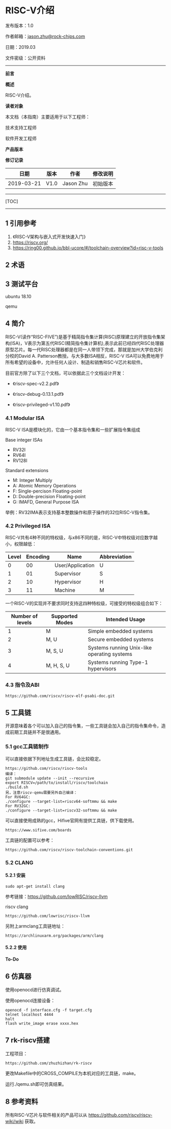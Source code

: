 # RISC-V介绍

发布版本：1.0

作者邮箱：jason.zhu@rock-chips.com

日期：2019.03

文件密级：公开资料

------

**前言**

**概述**

RISC-V介绍。

**读者对象**

本文档（本指南）主要适用于以下工程师：

技术支持工程师

软件开发工程师

**产品版本**

**修订记录**

| **日期**   | **版本** | **作者**  | **修改说明** |
| ---------- | -------- | --------- | ------------ |
| 2019-03-21 | V1.0     | Jason Zhu | 初始版本     |

------

[TOC]

------

## 1 引用参考

1. 《RISC-V架构与嵌入式开发快速入门》
2. <https://riscv.org/>
3. <https://ring00.github.io/bbl-ucore/#/toolchain-overview?id=risc-v-tools>

## 2 术语

## 3 测试平台

ubuntu 18.10

qemu

## 4 简介

RISC-V(读作“RISC-FIVE”)是基于精简指令集计算(RISC)原理建立的开放指令集架构(ISA)，V表示为第五代RISC(精简指令集计算机),表示此前已经四代RISC处理器原型芯片。每一代RISC处理器都是在同一人带领下完成，那就是加州大学伯克利分校的David A. Patterson教授。与大多数ISA相反，RISC-V ISA可以免费地用于所有希望的设备中，允许任何人设计、制造和销售RISC-V芯片和软件。

目前官方除了以下三个文档，可以依据此三个文档设计开发：

- 《riscv-spec-v2.2.pdf》

- 《riscv-debug-0.13.1.pdf》

- 《riscv-privileged-v1.10.pdf》

### 4.1 Modular ISA

RISC-V ISA是模块化的，它由一个基本指令集和一些扩展指令集组成

Base integer ISAs

- RV32I
- RV64I
- RV128I

Standard extensions

- M: Integer Multiply
- A: Atomic Memory Operations
- F: Single-percison Floating-point
- D: Double-precision Floating-point
- G: IMAFD, General Purpose ISA

举例：RV32IMA表示支持基本整数操作和原子操作的32位RISC-V指令集。

### 4.2 Privileged ISA

RISC-V共有4种不同的特权级，与x86不同的是，RISC-V中特权级对应数字越小，权限越低：

| Level | Encoding | Name             | Abbreviation |
| ----- | -------- | ---------------- | ------------ |
| 0     | 00       | User/Application | U            |
| 1     | 01       | Supervisor       | S            |
| 2     | 10       | Hypervisor       | H            |
| 3     | 11       | Machine          | M            |

一个RISC-V的实现并不要求同时支持这四种特权级，可接受的特权级组合如下：

| Number of levels | Supported Modes | Intended Usage                              |
| ---------------- | --------------- | ------------------------------------------- |
| 1                | M               | Simple embedded systems                     |
| 2                | M, U            | Secure embedded systems                     |
| 3                | M, S, U         | Systems running Unix-like operating systems |
| 4                | M, H, S, U      | Systems running Type-1 hypervisors          |

### 4.3 指令及ABI

```
https://github.com/riscv/riscv-elf-psabi-doc.git
```

## 5 工具链

开源意味着各个可以加入自己的指令集，一些工具链会加入自己的指令集命令，造成前期工具链并不是很通用。

### 5.1  gcc工具链制作

可以直接依据下列地址生成工具链，会比较稳定。

```
https://github.com/riscv/riscv-tools
编译：
git submodule update --init --recursive
export RISCV=/path/to/install/riscv/toolchain
./build.sh
另，注意riscv-qemu需要另外自己编译：
For RV64GC:
./configure --target-list=riscv64-softmmu && make
For RV32GC:
./configure --target-list=riscv32-softmmu && make
```

可以直接使用成熟的gcc，Hifive官网有提供工具链，供下载使用。

```
https://www.sifive.com/boards
```

工具链的配置可以参考：

```
https://github.com/riscv/riscv-toolchain-conventions.git
```

### 5.2 CLANG

#### 5.2.1 安装

```
sudo apt-get install clang
```

参考链接：<https://github.com/lowRISC/riscv-llvm>

riscv clang

```
https://github.com/lowrisc/riscv-llvm
```

另附上armclang工具链地址：

```
https://archlinuxarm.org/packages/arm/clang
```

#### 5.2.2 使用

**To-Do**

## 6 仿真器

使用openocd进行仿真调试。

使用openocd连接设备：

```
openocd -f interface.cfg -f target.cfg
telnet localhost 4444
halt
flash write_image erase xxxx.hex
```

## 7 rk-riscv搭建

工程项目：

```
https://github.com/zhuzhizhan/rk-riscv
```

更改Makefile中的CROSS_COMPILE为本机对应的工具链，make。

运行./qemu.sh即可仿真结果。

## 8 参考资料

所有RISC-V芯片与软件相关的产品可以从 <https://github.com/riscv/riscv-wiki/wiki> 获取。

